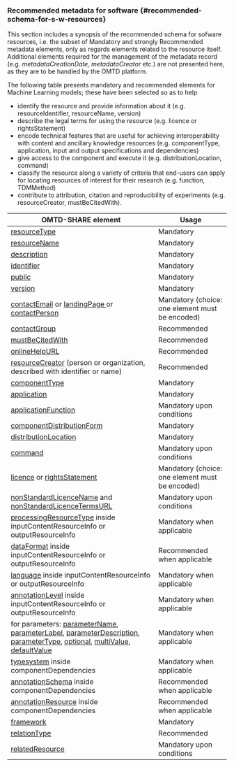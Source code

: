 ### Recommended metadata for software {#recommended-schema-for-s-w-resources}

This section includes a synopsis of the recommended schema for sofware resources, i.e. the subset of Mandatory and strongly Recommended metadata elements, only as regards elements related to the resource itself. Additional elements required for the management of the metadata record \(e.g. _metadataCreationDate, metadataCreator_ etc.\) are not presented here, as they are to be handled by the OMTD platform.

The following table presents mandatory and recommended elements for Machine Learning models; these have been selected so as to help

* identify the resource and provide information about it \(e.g. resourceIdentifier, resourceName, version\)
* describe the legal terms for using the resource \(e.g. licence or rightsStatement\) 
* encode  technical features that are useful for achieving interoperability with content and ancillary knowledge resources \(e.g. componentType, application, input and output specifications and dependencies\)
* give access to the component and execute it \(e.g. distributionLocation, command\)
* classify the resource along a variety of criteria that end-users can apply for locating resources of interest for their research 
  \(e.g. function, TDMMethod\)
* contribute to attribution, citation and reproducibility of experiments \(e.g. resourceCreator, mustBeCitedWith\).

| OMTD-SHARE element | Usage |
| --- | --- |
| [resourceType](/components_resourceType.md) | Mandatory |
| [resourceName](/components_resourceName.md) | Mandatory |
| [description](/components_description.md) | Mandatory |
| [identifier](/components_identifier.md) | Mandatory |
| [public](/components_public.md) | Mandatory |
| [version](/components_version.md) | Mandatory |
| [contactEmail](/components_contactEmail.md) or [landingPage ](/components_landingPage.md)or [contactPerson](/components_contactPerson.md) | Mandatory \(choice: one element must be encoded\) |
| [contactGroup](/components_contactGroup.md) | Recommended |
| [mustBeCitedWith](/components_mustBeCitedWith.md) | Recommended |
| [onlineHelpURL](/components_onlineHelpURL.md) | Recommended |
| [resourceCreator](/components_resourceCreator.md) \(person or organization, described with identifier or name\) | Recommended |
| [componentType](/components_componentType.md) | Mandatory |
| [application](/components_application.md) | Mandatory |
| [applicationFunction](/components_applicationFunction.md) | Mandatory upon conditions |
| [componentDistributionForm](/components_componentDistributionForm.md) | Mandatory |
| [distributionLocation](/components_downloadURL) | Mandatory |
| [command](/components_command.md) | Mandatory upon conditions |
| [licence](/components_licence.md) or [rightsStatement](/components_rightsStatement.md) | Mandatory \(choice: one element must be encoded\) |
| [nonStandardLicenceName](/components_nonStandardLicenceName.md) and  [nonStandardLicenceTermsURL](/components_nonStandardLicenceTermsURL.md) | Mandatory upon conditions |
| [processingResourceType](/components_resourceType_inside_inputContentResourceInfo_or_outputResourceInfo.md) inside inputContentResourceInfo or outputResourceInfo | Mandatory when applicable |
| [dataFormat](/components_dataFormatSpecific_inside_inputContentResourceInfo_or_outputResourceInfo.md) inside inputContentResourceInfo or outputResourceInfo | Recommended when applicable |
| [language](/components_language_inside_inputContentResourceInfo_or_outputResourceInfo.md) inside inputContentResourceInfo or outputResourceInfo | Mandatory when applicable |
| [annotationLevel](/components_annotationLevel_inside_inputContentResourceInfo_or_outputResourceInfo.md) inside inputContentResourceInfo or outputResourceInfo | Mandatory when applicable |
| for parameters: [parameterName](/components_parameterName), [parameterLabel](/components_parameterLabel), [parameterDescription](/components_parameterDescription), [parameterType](/components_parameterType), [optional](/components_optional), [multiValue](/components_multiValue), [defaultValue](/components_defaultValue) | Mandatory when applicable |
| [typesystem](/components_typesystem_inside_componentDependencies.md) inside componentDependencies | Mandatory when applicable |
| [annotationSchema](/components_anotationSchema_inside_componentDependencies.md) inside componentDependencies | Recommended when applicable |
| [annotationResource](/components_annotationResource_inside_componentDependencies.md) inside componentDependencies | Recommended when applicable |
| [framework](/components_framework.md) | Mandatory |
| [relationType](/components_relationType.md) | Recommended |
| [relatedResource](/components_relatedResource.md) | Mandatory upon conditions |



